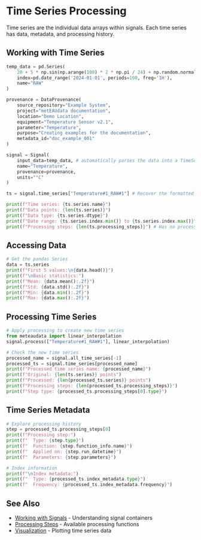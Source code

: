 # Time Series Processing

Time series are the individual data arrays within signals. Each time series has data, metadata, and processing history.

## Working with Time Series

```python exec="simple_signal"
temp_data = pd.Series(
    20 + 5 * np.sin(np.arange(100) * 2 * np.pi / 24) + np.random.normal(0, 0.5, 100),
    index=pd.date_range('2024-01-01', periods=100, freq='1H'), 
    name="RAW"
)

provenance = DataProvenance(
    source_repository="Example System",
    project="metEAUdata documentation",
    location="Demo Location", 
    equipment="Temperature Sensor v2.1",
    parameter="Temperature",
    purpose="Creating examples for the documentation",
    metadata_id="doc_example_001"
)

signal = Signal(
    input_data=temp_data, # automatically parses the data into a TimeSeries object
    name="Temperature",
    provenance=provenance,
    units="°C"
)

ts = signal.time_series["Temperature#1_RAW#1"] # Recover the formatted TimeSeries object

print(f"Time series: {ts.series.name}")
print(f"Data points: {len(ts.series)}")
print(f"Data type: {ts.series.dtype}")
print(f"Date range: {ts.series.index.min()} to {ts.series.index.max()}")
print(f"Processing steps: {len(ts.processing_steps)}") # Has no processing steps yet.
```

## Accessing Data

```python exec="continue"
# Get the pandas Series
data = ts.series
print(f"First 5 values:\n{data.head()}")
print(f"\nBasic statistics:")
print(f"Mean: {data.mean():.2f}")
print(f"Std: {data.std():.2f}")
print(f"Min: {data.min():.2f}")
print(f"Max: {data.max():.2f}")
```

## Processing Time Series

```python exec="continue"
# Apply processing to create new time series
from meteaudata import linear_interpolation
signal.process(["Temperature#1_RAW#1"], linear_interpolation)

# Check the new time series
processed_name = signal.all_time_series[-1]
processed_ts = signal.time_series[processed_name]
print(f"Processed time series name: {processed_name}")
print(f"Original: {len(ts.series)} points")
print(f"Processed: {len(processed_ts.series)} points")
print(f"Processing steps: {len(processed_ts.processing_steps)}")
print(f"Step type: {processed_ts.processing_steps[0].type}")
```

## Time Series Metadata

```python exec="continue"
# Explore processing history
step = processed_ts.processing_steps[0]
print(f"Processing step:")
print(f"  Type: {step.type}")
print(f"  Function: {step.function_info.name}")
print(f"  Applied on: {step.run_datetime}")
print(f"  Parameters: {step.parameters}")

# Index information
print(f"\nIndex metadata:")
print(f"  Type: {processed_ts.index_metadata.type}")
print(f"  Frequency: {processed_ts.index_metadata.frequency}")
```

## See Also

- [Working with Signals](signals.md) - Understanding signal containers
- [Processing Steps](processing-steps.md) - Available processing functions
- [Visualization](visualization.md) - Plotting time series data